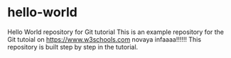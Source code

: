 # hello-world
Hello World repository for Git tutorial
This is an example repository for the Git tutoial on https://www.w3schools.com
novaya infaaaa!!!!!!
This repository is built step by step in the tutorial.
